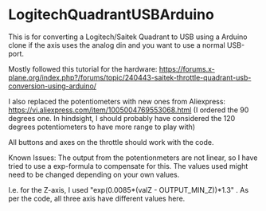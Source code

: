 # LogitechQuadrantUSBArduino
This is for converting a Logitech/Saitek Quadrant to USB using a Arduino clone if the axis uses the analog din and you want to use a normal USB-port.

Mostly followed this tutorial for the hardware:
https://forums.x-plane.org/index.php?/forums/topic/240443-saitek-throttle-quadrant-usb-conversion-using-arduino/

I also replaced the potentiometers with new ones from Aliexpress:
https://vi.aliexpress.com/item/1005004769553068.html
(I ordered the 90 degrees one. In hindsight, I should probably have considered the 120 degrees potentiometers to have more range to play with)

All buttons and axes on the throttle should work with the code.

Known Issues:
The output from the potentionmeters are not linear, so I have tried to use a exp-formula to compensate for this.
The values used might need to be changed depending on your own values.

I.e. for the Z-axis, I used "exp(0.0085*(valZ - OUTPUT_MIN_Z))*1.3" . 
As per the code, all three axis have different values here.
